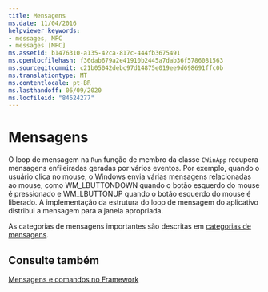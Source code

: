 ```yaml
---
title: Mensagens
ms.date: 11/04/2016
helpviewer_keywords:
- messages, MFC
- messages [MFC]
ms.assetid: b1476310-a135-42ca-817c-444fb3675491
ms.openlocfilehash: f36dab679a2e41910b2445a7dab36f5786081563
ms.sourcegitcommit: c21b05042debc97d14875e019ee9d698691ffc0b
ms.translationtype: MT
ms.contentlocale: pt-BR
ms.lasthandoff: 06/09/2020
ms.locfileid: "84624277"
---
```

# <a name="messages"></a>Mensagens

O loop de mensagem na `Run` função de membro da classe `CWinApp` recupera mensagens enfileiradas geradas por vários eventos. Por exemplo, quando o usuário clica no mouse, o Windows envia várias mensagens relacionadas ao mouse, como WM_LBUTTONDOWN quando o botão esquerdo do mouse é pressionado e WM_LBUTTONUP quando o botão esquerdo do mouse é liberado. A implementação da estrutura do loop de mensagem do aplicativo distribui a mensagem para a janela apropriada.

As categorias de mensagens importantes são descritas em [categorias de mensagens](message-categories.md).

## <a name="see-also"></a>Consulte também

[Mensagens e comandos no Framework](messages-and-commands-in-the-framework.md)
